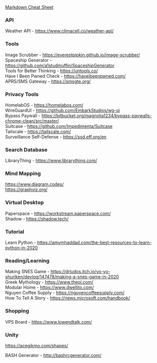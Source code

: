 [Markdown Cheat Sheet](https://github.com/adam-p/markdown-here/wiki/Markdown-Cheatsheet) 

### API  
Weather API - https://www.climacell.co/weather-api/  

### Tools 
Image Scrubber - https://everestpipkin.github.io/image-scrubber/  
Spaceship Generator - https://github.com/a1studmuffin/SpaceshipGenerator  
Tools for Better Thinking - https://untools.co/  
Have I Been Pwned Check - https://haveibeenpwned.com/  
APRS/SMS Gateway - https://smsgte.org/  

### Privacy Tools
HomelabOS - https://homelabos.com/  
WireGuardUI - https://github.com/EmbarkStudios/wg-ui  
Bypass Paywall - https://bitbucket.org/magnolia1234/bypass-paywalls-chrome-clean/src/master/  
Suitcase - https://github.com/Impedimenta/Suitcase  
Tailscale - https://tailscale.com/  
Surveillance Self-Defense - https://ssd.eff.org/en  

### Search Database  
LibraryThing - https://www.librarything.com/  

### Mind Mapping  
https://www.diagram.codes/  
https://graphviz.org/ 

### Virtual Desktop  
Paperspace - https://workstream.paperspace.com/  
Shadow - https://shadow.tech/  

### Tutorial  
Learn Python - https://amymhaddad.com/the-best-resources-to-learn-python-in-2020  

### Reading/Learning
Making SNES Game - https://drludos.itch.io/yo-yo-shuriken/devlog/147478/making-a-snes-game-in-2020  
Greek Mythology - https://www.theoi.com/  
Modular Home - https://www.dwellito.com/  
Nguyen Coffee Supply - https://nguyencoffeesupply.com/  
How To Tell A Story - https://news.microsoft.com/handbook/  

### Shopping  
VPS Board - https://www.lowendtalk.com/  

### Unity
https://acegikmo.com/shapes/  

BASH Generator - http://bashrcgenerator.com/   
